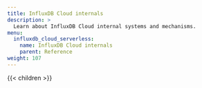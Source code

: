 ```yaml
---
title: InfluxDB Cloud internals
description: >
  Learn about InfluxDB Cloud internal systems and mechanisms.
menu:
  influxdb_cloud_serverless:
    name: InfluxDB Cloud internals
    parent: Reference
weight: 107
---
```


{{< children >}}
